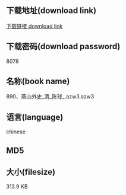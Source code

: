 ## 下载地址(download link)
[下载链接 download link](https://voluble-croquembouche-d321dc.netlify.app/?s=890%E3%80%81%E7%87%95%E5%B1%B1%E5%A4%96%E5%8F%B2_%E6%B8%85_%E9%99%88%E7%90%83_.azw3)

## 下载密码(download password)
8078

## 名称(book name)
890、燕山外史_清_陈球_.azw3.azw3

## 语言(language)
chinese

## MD5


## 大小(filesize)
313.9 KB
